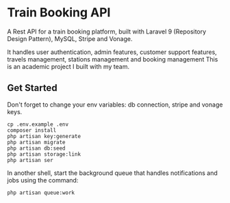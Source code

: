 # Train Booking API

A Rest API for a train booking platform, built with Laravel 9 (Repository Design Pattern), MySQL, Stripe and Vonage. 

It handles user authentication, admin features, customer support features, travels management, stations management and booking management This is an academic project I built with my team.
 
## Get Started
Don't forget to change your env variables: db connection, stripe and vonage keys.
```
cp .env.example .env
composer install
php artisan key:generate
php artisan migrate
php artisan db:seed
php artisan storage:link
php artisan ser
```
In another shell, start the background queue that handles notifications and jobs using the command:
```
php artisan queue:work
```

